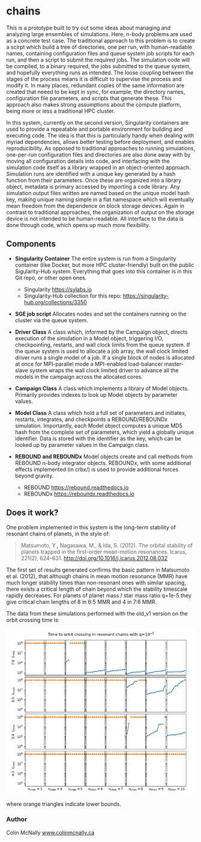 # chains

This is a prototype built to try out some ideas about managing and analyzing large ensembles of simulations. Here, n-body problems are used as a concrete test case. The traditional approach to this problem is to create a scirpt which build a tree of directories, one per run, with human-readable names, containing configuration files and queue system job scripts for each run, and then a script to submit the required jobs. The simulation code will be compiled, to a binary required, the jobs submitted to the queue system, and hopefully everything runs as intended. The loose coupling between the stages of the process means it is difficult to supervise the process and modify it. In many places, redundant copies of the same information are created that neeed to be kept in sync, for example; the directory names, configuration file parameters, and scripts that generate these.  This approach also makes strong assumptions about the compute platform, being more or less a traditional HPC cluster.

In this system, currently on the second version, Singularity containers are used to provide a repeatable and portable environment for building and executing code. The idea is that this is particularly handy when dealing with myriad dependencies, allows better testing before deployment, and enables reproducibility. As opposed to traditional approaches to running simulations, one-per-run configuration files and directories are also done away with by moving all configuration details into code, and interfacing with the simulation code itself as a library wrapped in an object-oriented approach. Simulation runs are identified with a unique key generated by a hash function from their parameters. Once these are organized into a library object, metadata is primary accessed by importing a code library. Any simulation output files written are named based on the unique model hash key, making unique naming simple in a flat namespace which will eventually mean freedom from the dependence on block storage devices. Again in contrast to traditional approaches, the organization of output on the storage device is not intended to be human-readable. All interface to the data is done through code, which opens up much more flexibility.

## Components

* **Singularity Container**
The entire system is run from a Singularity container (like Docker, but more HPC cluster-friendly) built on the public Sigularity-Hub system. Everything that goes into this container is in this Git repo, or other open ones.
  * Singularity https://sylabs.io
  * Singularity-Hub collection for this repo: https://singularity-hub.org/collections/3350

* **SGE job script**
Allocates nodes and set the containers running on the cluster via the queue system.

* **Driver Class**
A class which, informed by the Campaign object, directs execution of the simulation in a Model object, triggering I/O, checkpointing, restarts, and wall clock limits from the queue system. If the queue system is used to allocate a job array, the wall clock limited driver runs a single model of a job. If a single block of nodes is allocated at once for MPI-parallel mode a MPI-enabled load-balancer master-slave system wraps the wall clock limited driver to advance all the models in the campaign across the allocated cores.

* **Campaign Class**
A class which implements a library of Model objects. Primarily provides indexes to look up Model objects by parameter values.

* **Model Class**
A class which hold a full set of parameters and initiates, restarts, integrates, and checkpoints a REBOUND/REBOUNDx simulation. Importantly, each Model object computes a unique MD5 hash from the complete set of parameters, which yield a globally unique identifier. Data is stored with the identifier as the key, which can be looked up by parameter values in the Campaign class.

* **REBOUND and REBOUNDx**
Model objects create and call methods from REBOUND n-body integrator objects. REBOUNDx, with some additional effects implemented (in crbx/) is used to provide additional forces beyond gravity. 
  * REBOUND https://rebound.readthedocs.io
  * REBOUNDx https://reboundx.readthedocs.io

## Does it work?
One problem implemented in this system is the long-term stability of resonant chains of planets, in the style of:

> Matsumoto, Y., Nagasawa, M., & Ida, S. (2012). 
> The orbital stability of planets trapped in the first-order mean-motion resonances. 
> Icarus, 221(2), 624–631. http://doi.org/10.1016/j.icarus.2012.08.032

The first set of results generated confirms the basic pattern in
Matsumoto et al. (2012), that although chains in mean motion resonance (MMR) have 
much longer stability times than non-resonant ones with similar spacing, there exists 
a critical length of chain beyond which the stability timescale rapidly decreases.
For planets of planet mass / star mass ratio q=1e-5 they give critical chain lengths 
of 8 in 6:5 MMR and 4 in 7:6 MMR.

The data from these simulations performed with the old_v1 version on the orbit crossing time is:

![plot of collision times for chains of planets](./plots/tcross_q1em5_n3-10_p3-6.png)

where orange triangles indicate lower bounds.

### Author
Colin McNally www.colinmcnally.ca
